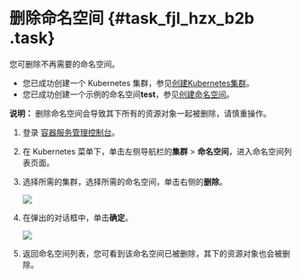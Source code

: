 # 删除命名空间 {#task_fjl_hzx_b2b .task}

您可删除不再需要的命名空间。

-   您已成功创建一个 Kubernetes 集群，参见[创建Kubernetes集群](intl.zh-CN/用户指南/Kubernetes集群/集群管理/创建Kubernetes集群.md#)。
-   您已成功创建一个示例的命名空间**test**，参见[创建命名空间](intl.zh-CN/用户指南/Kubernetes集群/命名空间管理/创建命名空间.md#)。

**说明：** 删除命名空间会导致其下所有的资源对象一起被删除，请慎重操作。

1.  登录 [容器服务管理控制台](https://cs.console.aliyun.com/)。 
2.  在 Kubernetes 菜单下，单击左侧导航栏的**集群** \> **命名空间**，进入命名空间列表页面。 
3.  选择所需的集群，选择所需的命名空间，单击右侧的**删除**。 

    ![](http://static-aliyun-doc.oss-cn-hangzhou.aliyuncs.com/assets/img/16674/155721192310718_zh-CN.png)

4.  在弹出的对话框中，单击**确定**。 

    ![](http://static-aliyun-doc.oss-cn-hangzhou.aliyuncs.com/assets/img/16674/155721192310719_zh-CN.png)

5.  返回命名空间列表，您可看到该命名空间已被删除，其下的资源对象也会被删除。 

